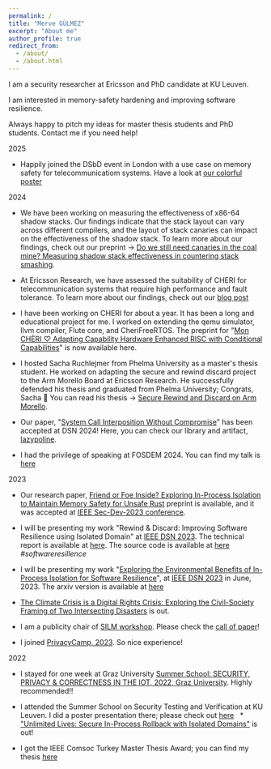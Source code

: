 ```yaml
---
permalink: /
title: "Merve GÜLMEZ"
excerpt: "About me"
author_profile: true
redirect_from: 
  - /about/
  - /about.html
---
```




I am a security researcher at Ericsson and PhD candidate at KU Leuven. 


I am interested in memory-safety hardening and improving software resilience. 

Always happy to pitch my ideas for master thesis students and PhD students. Contact me if you need help! 

2025

 * Happily joined the DSbD event in London with a use case on memory safety for telecommunicatiom  systems. Have a look at [our colorful poster](../files/poster/dsbd.pdf)
 

2024 

  * We have been working on measuring the effectiveness of x86-64 shadow stacks. Our findings indicate that the stack layout can vary across different compilers, and the layout of stack canaries can impact on the effectiveness of the shadow stack. To learn more about our findings, check out our preprint -> [Do we still need canaries in the coal mine? Measuring shadow stack effectiveness in countering stack smashing](https://arxiv.org/pdf/2412.16343). 


  * At Ericsson Research, we have assessed the suitability of CHERI for telecommunication systems that require high performance and fault tolerance. To learn more about our findings, check out our [blog post](https://www.ericsson.com/en/blog/2024/9/memory-safety-in-telecommunications-with-cheri)
  
 
  * I have been working on CHERI for about a year. It has been a long and educational project for me. I worked on extending the qemu simulator, llvm compiler, Flute core, and CheriFreeRTOS. The preprint for "[Mon CHÈRI ♡ Adapting Capability Hardware Enhanced RISC with Conditional Capabilities](https://arxiv.org/pdf/2407.08663)" is now available here. 

  * I hosted Sacha Ruchlejmer from Phelma University as a master's thesis student. He worked on adapting the secure and rewind discard project to the Arm Morello Board at Ericsson Research. He successfully defended his thesis and graduated from Phelma University; Congrats, Sacha 🎉 You can read his thesis -> [Secure Rewind and Discard on Arm Morello](https://secure-rewind-and-discard.github.io/files/Master_Thesis___Secure_Rewind_on_Discard_on_ARM_Morello.pdf).

  * Our paper, "[System Call Interposition Without Compromise](../files/2024-lazypoline.pdf)" has been accepted at DSN 2024! Here, you can check our library and artifact, [lazypoline](https://github.com/lazypoline).

  * I had the privilege of speaking at FOSDEM 2024. You can find my talk is [here](https://fosdem.org/2024/schedule/event/fosdem-2024-2632-friend-or-foe-inside-exploring-in-process-isolation-to-maintain-memory-safety-for-unsafe-rust/)


2023

  * Our research paper, [Friend or Foe Inside? Exploring In-Process Isolation to Maintain Memory Safety for Unsafe Rust](https://arxiv.org/pdf/2306.08127.pdf) preprint is available, and it was accepted at [IEEE Sec-Dev-2023 conference](https://secdev.ieee.org/2023/home). 

  * I will be presenting my work "Rewind & Discard: Improving Software Resilience using Isolated Domain" at [IEEE DSN 2023](https://dsn2023.dei.uc.pt/). The technical report is available at [here](https://arxiv.org/pdf/2205.03205.pdf). The source code is available at [here](https://secure-rewind-and-discard.github.io/) *#softwareresillence*

  * I will be presenting my work "[Exploring the Environmental Benefits of In-Process Isolation for Software Resilience](https://arxiv.org/pdf/2306.02131.pdf)", at [IEEE DSN 2023](https://dsn2023.dei.uc.pt/) in June, 2023. The arxiv version is available at [here](https://arxiv.org/pdf/2306.02131.pdf) 

  * [The Climate Crisis is a Digital Rights Crisis: Exploring the Civil-Society Framing of Two Intersecting Disasters](https://limits.pubpub.org/pub/8544yai8/release/1) is out. 

  * I am a publicity chair of [SILM workshop](https://silm-workshop.github.io/). Please check the [call of paper](https://silm-workshop.github.io/cfp/)! 

  * I joined [PrivacyCamp, 2023](https://privacycamp.eu/workshop-the-climate-crisis-is-a-key-digital-rights-issue/). So nice experience!

2022

  * I stayed for one week at Graz University [Summer School: SECURITY, PRIVACY & CORRECTNESS IN THE IOT, 2022, Graz University](https://securityweek.at/2022/). Highly recommended!! 
  
  * I attended the Summer School on Security Testing and Verification at KU Leuven. I did a poster presentation there; please check out [here](../files/SDROB_Poster-E-5CG2171BCR.pdf) 
  * ["Unlimited Lives: Secure In-Process Rollback with Isolated Domains"](https://arxiv.org/pdf/2205.03205.pdf) is out! 
  * I got the IEEE Comsoc Turkey Master Thesis Award; you can find my thesis [here](../files/master_thesis) 
